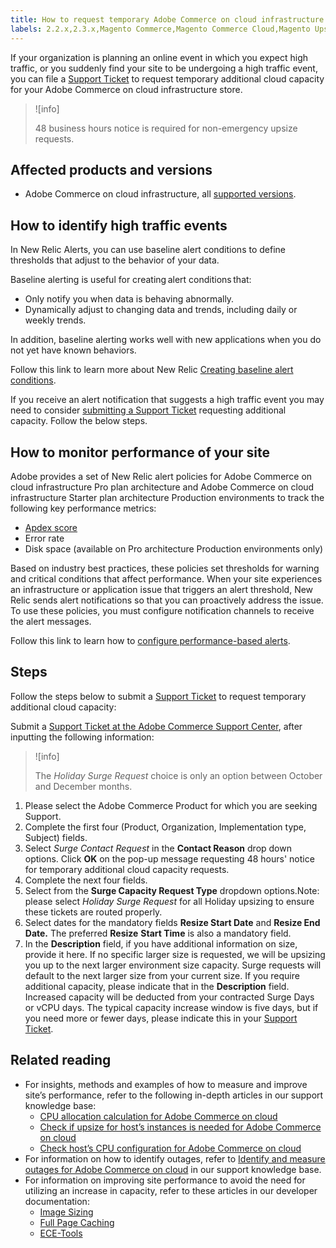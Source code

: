 ```yaml
---
title: How to request temporary Adobe Commerce on cloud infrastructure upsize
labels: 2.2.x,2.3.x,Magento Commerce,Magento Commerce Cloud,Magento Upsize,New Relic,alert,baseline,capacity,cloud,how to,request,temporary,Adobe Commerce,cloud infrastructure
---
```


If your organization is planning an online event in which you expect high traffic, or you suddenly find your site to be undergoing a high traffic event, you can file a [Support Ticket](https://support.magento.com/hc/en-us/articles/360019088251-Submit-a-support-ticket) to request temporary additional cloud capacity for your Adobe Commerce on cloud infrastructure store.

>![info]
>
>48 business hours notice is required for non-emergency upsize requests.

## Affected products and versions

* Adobe Commerce on cloud infrastructure, all [supported versions](https://magento.com/sites/default/files/magento-software-lifecycle-policy.pdf).

## How to identify high traffic events

In New Relic Alerts, you can use baseline alert conditions to define thresholds that adjust to the behavior of your data.

Baseline alerting is useful for creating alert conditions that:

* Only notify you when data is behaving abnormally.
* Dynamically adjust to changing data and trends, including daily or weekly trends.

In addition, baseline alerting works well with new applications when you do not yet have known behaviors.

Follow this link to learn more about New Relic [Creating baseline alert conditions](https://docs.newrelic.com/docs/alerts/new-relic-alerts/defining-conditions/create-baseline-alert-conditions).

If you receive an alert notification that suggests a high traffic event you may need to consider [submitting a Support Ticket](https://support.magento.com/hc/en-us/articles/360019088251-Submit-a-support-ticket) requesting additional capacity. Follow the below steps.

## How to monitor performance of your site

Adobe provides a set of New Relic alert policies for Adobe Commerce on cloud infrastructure Pro plan architecture and Adobe Commerce on cloud infrastructure Starter plan architecture Production environments to track the following key performance metrics:

* [Apdex score](https://docs.newrelic.com/docs/apm/new-relic-apm/apdex/apdex-measure-user-satisfaction)
* Error rate
* Disk space (available on Pro architecture Production environments only)

Based on industry best practices, these policies set thresholds for warning and critical conditions that affect performance. When your site experiences an infrastructure or application issue that triggers an alert threshold, New Relic sends alert notifications so that you can proactively address the issue. To use these policies, you must configure notification channels to receive the alert messages.

Follow this link to learn how to [configure performance-based alerts](https://devdocs.magento.com/cloud/project/new-relic.html#monitor-performance-with-alert-policies).

## Steps

Follow the steps below to submit a [Support Ticket](https://support.magento.com/hc/en-us/articles/360019088251-Submit-a-support-ticket) to request temporary additional cloud capacity:

Submit a [Support Ticket at the Adobe Commerce Support Center](https://support.magento.com/hc/en-us/articles/360019088251-Submit-a-support-ticket), after inputting the following information:

>![info]
>
>The *Holiday Surge Request* choice is only an option between October and December months.

1. Please select the Adobe Commerce Product for which you are seeking Support.
1. Complete the first four (Product, Organization, Implementation type, Subject) fields.
1. Select *Surge Contact Request* in the **Contact Reason** drop down options. Click **OK** on the pop-up message requesting 48 hours' notice for temporary additional cloud capacity requests.
1. Complete the next four fields.
1. Select from the **Surge Capacity Request Type** dropdown options.Note: please select *Holiday Surge Request* for all Holiday upsizing to ensure these tickets are routed properly.
1. Select dates for the mandatory fields **Resize Start Date** and **Resize End Date.** The preferred **Resize**   **Start Time** is also a mandatory field.
1. In the **Description** field, if you have additional information on size, provide it here. If no specific larger size is requested, we will be upsizing you up to the next larger environment size capacity. Surge requests will default to the next larger size from your current size. If you require additional capacity, please indicate that in the **Description** field. Increased capacity will be deducted from your contracted Surge Days or vCPU days. The typical capacity increase window is five days, but if you need more or fewer days, please indicate this in your [Support Ticket](https://support.magento.com/hc/en-us/articles/360019088251-Submit-a-support-ticket).

## Related reading

* For insights, methods and examples of how to measure and improve site’s performance, refer to the following in-depth articles in our support knowledge base:
    * [CPU allocation calculation for Adobe Commerce on cloud](https://support.magento.com/hc/en-us/articles/360058551232)
    * [Check if upsize for host’s instances is needed for Adobe Commerce on cloud](https://support.magento.com/hc/en-us/articles/360058506772)
    * [Check host’s CPU configuration for Adobe Commerce on cloud](https://support.magento.com/hc/en-us/articles/360058507012O)
* For information on how to identify outages, refer to [Identify and measure outages for Adobe Commerce on cloud](https://support.magento.com/hc/en-us/articles/4409500578957) in our support knowledge base.
* For information on improving site performance to avoid the need for utilizing an increase in capacity, refer to these articles in our developer documentation:
    * [Image Sizing](https://docs.magento.com/m2/ee/user_guide/catalog/product-image-resizing.html?_ga=2.180036580.1101564187.1584392801-2014893147.1552329962)  
    * [Full Page Caching](https://docs.magento.com/m2/ee/user_guide/system/cache-full-page.html?_ga=2.206252883.1101564187.1584392801-2014893147.1552329962)  
    * [ECE-Tools](https://devdocs.magento.com/guides/v2.2/cloud/reference/ece-tools-reference.html?_ga=2.250808134.1101564187.1584392801-2014893147.1552329962)  
